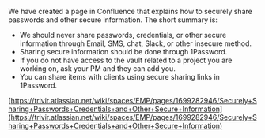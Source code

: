 We have created a page in Confluence that explains how to securely share passwords and other secure information. The short summary is:

- We should never share passwords, credentials, or other secure information through Email, SMS, chat, Slack, or other insecure method.
- Sharing secure information should be done through 1Password.
- If you do not have access to the vault related to a project you are working on, ask your PM and they can add you.
- You can share items with clients using secure sharing links in 1Password.

[https://trivir.atlassian.net/wiki/spaces/EMP/pages/1699282946/Securely+Sharing+Passwords+Credentials+and+Other+Secure+Information](https://trivir.atlassian.net/wiki/spaces/EMP/pages/1699282946/Securely+Sharing+Passwords+Credentials+and+Other+Secure+Information)